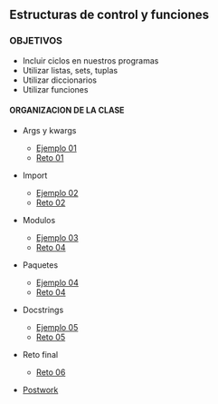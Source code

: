 ## Estructuras de control y funciones
### OBJETIVOS 
- Incluir ciclos en nuestros programas
- Utilizar listas, sets, tuplas
- Utilizar diccionarios
- Utilizar funciones
 

#### ORGANIZACION DE LA CLASE 

- Args y kwargs
	- [Ejemplo 01](Ejemplo-01)
	- [Reto 01](Reto-01)

- Import
	- [Ejemplo 02](Ejemplo-02)
	- [Reto 02](Reto-02)

- Modulos
	- [Ejemplo 03](Ejemplo-03)
	- [Reto 04](Reto-03)

- Paquetes
	- [Ejemplo 04](Ejemplo-04)
	- [Reto 04](Reto-04)

- Docstrings
	- [Ejemplo 05](Ejemplo-05)
	- [Reto 05](Reto-05)


- Reto final
	- [Reto 06](Reto-06)

- [Postwork](Postwork)

